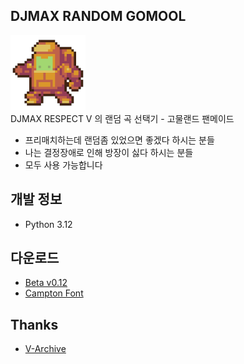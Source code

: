 ## DJMAX RANDOM GOMOOL
![고물랜드](./resource/gomool.png)  
DJMAX RESPECT V 의 랜덤 곡 선택기 - 고물랜드 팬메이드  
* 프리매치하는데 랜덤좀 있었으면 좋겠다 하시는 분들
* 나는 결정장애로 인해 방장이 싫다 하시는 분들
* 모두 사용 가능합니다
## 개발 정보
* Python 3.12
## 다운로드
* [Beta v0.12](https://github.com/K9714/DJMAX_RANDOM_GOMOOL/releases/tag/v0.12)
* [Campton Font](https://font.download/font/campton)
## Thanks
* [V-Archive](https://v-archive.net/)
